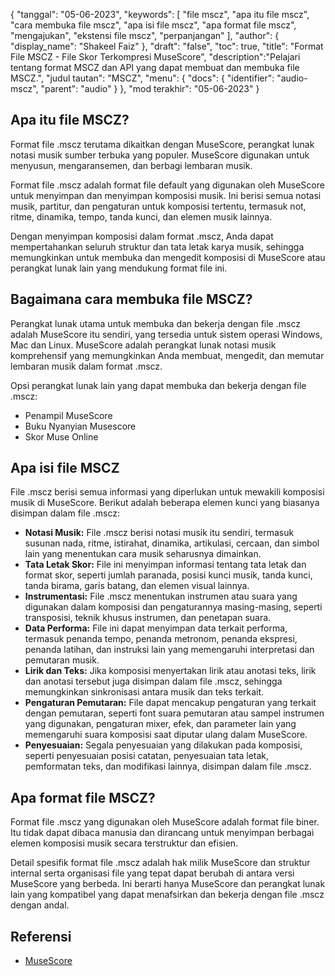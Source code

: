 {
"tanggal": "05-06-2023",
  "keywords": [
"file mscz",
"apa itu file mscz",
"cara membuka file mscz",
"apa isi file mscz",
"apa format file mscz",
"mengajukan",
"ekstensi file mscz",
"perpanjangan"
],
  "author": {
"display_name": "Shakeel Faiz"
},
"draft": "false",
"toc": true,
"title": "Format File MSCZ - File Skor Terkompresi MuseScore",
  "description":"Pelajari tentang format MSCZ dan API yang dapat membuat dan membuka file MSCZ.",
"judul tautan": "MSCZ",
  "menu": {
    "docs": {
      "identifier": "audio-mscz",
"parent": "audio"
}
},
"mod terakhir": "05-06-2023"
}

## Apa itu file MSCZ?

Format file .mscz terutama dikaitkan dengan MuseScore, perangkat lunak notasi musik sumber terbuka yang populer. MuseScore digunakan untuk menyusun, mengaransemen, dan berbagi lembaran musik.

Format file .mscz adalah format file default yang digunakan oleh MuseScore untuk menyimpan dan menyimpan komposisi musik. Ini berisi semua notasi musik, partitur, dan pengaturan untuk komposisi tertentu, termasuk not, ritme, dinamika, tempo, tanda kunci, dan elemen musik lainnya.

Dengan menyimpan komposisi dalam format .mscz, Anda dapat mempertahankan seluruh struktur dan tata letak karya musik, sehingga memungkinkan untuk membuka dan mengedit komposisi di MuseScore atau perangkat lunak lain yang mendukung format file ini.

## Bagaimana cara membuka file MSCZ?

Perangkat lunak utama untuk membuka dan bekerja dengan file .mscz adalah MuseScore itu sendiri, yang tersedia untuk sistem operasi Windows, Mac dan Linux. MuseScore adalah perangkat lunak notasi musik komprehensif yang memungkinkan Anda membuat, mengedit, dan memutar lembaran musik dalam format .mscz.

Opsi perangkat lunak lain yang dapat membuka dan bekerja dengan file .mscz:

- Penampil MuseScore
- Buku Nyanyian Musescore
- Skor Muse Online

## Apa isi file MSCZ

File .mscz berisi semua informasi yang diperlukan untuk mewakili komposisi musik di MuseScore. Berikut adalah beberapa elemen kunci yang biasanya disimpan dalam file .mscz:

- **Notasi Musik:** File .mscz berisi notasi musik itu sendiri, termasuk susunan nada, ritme, istirahat, dinamika, artikulasi, cercaan, dan simbol lain yang menentukan cara musik seharusnya dimainkan.
- **Tata Letak Skor:** File ini menyimpan informasi tentang tata letak dan format skor, seperti jumlah paranada, posisi kunci musik, tanda kunci, tanda birama, garis batang, dan elemen visual lainnya.
- **Instrumentasi:** File .mscz menentukan instrumen atau suara yang digunakan dalam komposisi dan pengaturannya masing-masing, seperti transposisi, teknik khusus instrumen, dan penetapan suara.
- **Data Performa:** File ini dapat menyimpan data terkait performa, termasuk penanda tempo, penanda metronom, penanda ekspresi, penanda latihan, dan instruksi lain yang memengaruhi interpretasi dan pemutaran musik.
- **Lirik dan Teks:** Jika komposisi menyertakan lirik atau anotasi teks, lirik dan anotasi tersebut juga disimpan dalam file .mscz, sehingga memungkinkan sinkronisasi antara musik dan teks terkait.
- **Pengaturan Pemutaran:** File dapat mencakup pengaturan yang terkait dengan pemutaran, seperti font suara pemutaran atau sampel instrumen yang digunakan, pengaturan mixer, efek, dan parameter lain yang memengaruhi suara komposisi saat diputar ulang dalam MuseScore.
- **Penyesuaian:** Segala penyesuaian yang dilakukan pada komposisi, seperti penyesuaian posisi catatan, penyesuaian tata letak, pemformatan teks, dan modifikasi lainnya, disimpan dalam file .mscz.

## Apa format file MSCZ?

Format file .mscz yang digunakan oleh MuseScore adalah format file biner. Itu tidak dapat dibaca manusia dan dirancang untuk menyimpan berbagai elemen komposisi musik secara terstruktur dan efisien.

Detail spesifik format file .mscz adalah hak milik MuseScore dan struktur internal serta organisasi file yang tepat dapat berubah di antara versi MuseScore yang berbeda. Ini berarti hanya MuseScore dan perangkat lunak lain yang kompatibel yang dapat menafsirkan dan bekerja dengan file .mscz dengan andal.

## Referensi
* [MuseScore](https://en.wikipedia.org/wiki/MuseScore)

